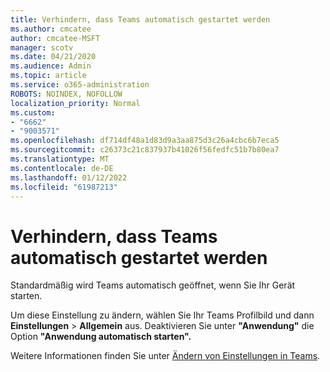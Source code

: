 ```yaml
---
title: Verhindern, dass Teams automatisch gestartet werden
ms.author: cmcatee
author: cmcatee-MSFT
manager: scotv
ms.date: 04/21/2020
ms.audience: Admin
ms.topic: article
ms.service: o365-administration
ROBOTS: NOINDEX, NOFOLLOW
localization_priority: Normal
ms.custom:
- "6662"
- "9003571"
ms.openlocfilehash: df714df48a1d83d9a3aa875d3c26a4cbc6b7eca5
ms.sourcegitcommit: c26373c21c837937b41026f56fedfc51b7b80ea7
ms.translationtype: MT
ms.contentlocale: de-DE
ms.lasthandoff: 01/12/2022
ms.locfileid: "61987213"
---
```

# <a name="prevent-teams-from-starting-automatically"></a>Verhindern, dass Teams automatisch gestartet werden

Standardmäßig wird Teams automatisch geöffnet, wenn Sie Ihr Gerät starten.

Um diese Einstellung zu ändern, wählen Sie Ihr Teams Profilbild und dann **Einstellungen**  >   **Allgemein** aus. Deaktivieren Sie unter **"Anwendung"** die Option **"Anwendung automatisch starten".**

Weitere Informationen finden Sie unter [Ändern von Einstellungen in Teams](https://support.microsoft.com/office/b506e8f1-1a96-4cf1-8c6b-b6ed4f424bc7).
